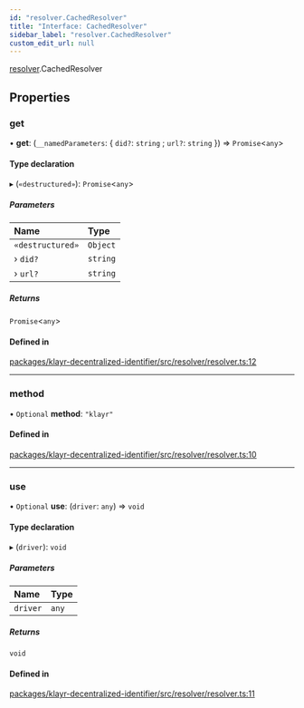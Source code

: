 ```yaml
---
id: "resolver.CachedResolver"
title: "Interface: CachedResolver"
sidebar_label: "resolver.CachedResolver"
custom_edit_url: null
---
```


[resolver](../namespaces/resolver.md).CachedResolver

## Properties

### get

• **get**: (`__namedParameters`: { `did?`: `string` ; `url?`: `string`  }) => `Promise`<`any`\>

#### Type declaration

▸ (`«destructured»`): `Promise`<`any`\>

##### Parameters

| Name | Type |
| :------ | :------ |
| `«destructured»` | `Object` |
| › `did?` | `string` |
| › `url?` | `string` |

##### Returns

`Promise`<`any`\>

#### Defined in

[packages/klayr-decentralized-identifier/src/resolver/resolver.ts:12](https://github.com/aldhosutra/klayr-did/blob/4de9da3/packages/klayr-decentralized-identifier/src/resolver/resolver.ts#L12)

___

### method

• `Optional` **method**: ``"klayr"``

#### Defined in

[packages/klayr-decentralized-identifier/src/resolver/resolver.ts:10](https://github.com/aldhosutra/klayr-did/blob/4de9da3/packages/klayr-decentralized-identifier/src/resolver/resolver.ts#L10)

___

### use

• `Optional` **use**: (`driver`: `any`) => `void`

#### Type declaration

▸ (`driver`): `void`

##### Parameters

| Name | Type |
| :------ | :------ |
| `driver` | `any` |

##### Returns

`void`

#### Defined in

[packages/klayr-decentralized-identifier/src/resolver/resolver.ts:11](https://github.com/aldhosutra/klayr-did/blob/4de9da3/packages/klayr-decentralized-identifier/src/resolver/resolver.ts#L11)
